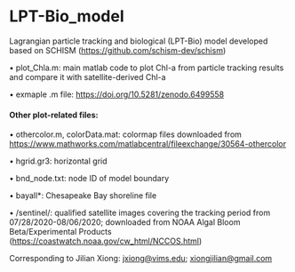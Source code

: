 # LPT-Bio_model
Lagrangian particle tracking and biological (LPT-Bio) model developed based on SCHISM (https://github.com/schism-dev/schism)

• plot_Chla.m: main matlab code to plot Chl-a from particle tracking results and compare it with satellite-derived Chl-a

• exmaple .m file: https://doi.org/10.5281/zenodo.6499558

#### Other plot-related files:
• othercolor.m, colorData.mat: colormap files downloaded from https://www.mathworks.com/matlabcentral/fileexchange/30564-othercolor

• hgrid.gr3: horizontal grid 

• bnd_node.txt: node ID of model boundary

• bayall*: Chesapeake Bay shoreline file

• /sentinel/: qualified satellite images covering the tracking period from 07/28/2020-08/06/2020; downloaded from NOAA Algal Bloom Beta/Experimental Products (https://coastwatch.noaa.gov/cw_html/NCCOS.html)

Corresponding to Jilian Xiong: jxiong@vims.edu; xiongjilian@gmail.com
